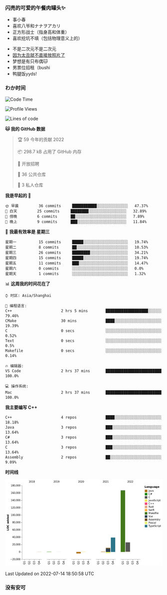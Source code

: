 ### 闪亮的可爱的午餐肉罐头✨
- 事小春
- 喜欢八爷和ナナヲアカリ
- 正方形战士（指身高和体重）
- 喜欢挖坑不填（包括物理意义上的）
<!-- - 找新工作ing，可接受北京上海杭州，目前在杭州 -->
- 不是二次元不是二次元
- [因为太丑就不直接放照片了](https://www.youtube.com/watch?v=dQw4w9WgXcQ)
- 梦想是有只布偶🐱
- 男票位招租（bushi
- 鸭腿饭yyds!
### わか时间
<!--START_SECTION:waka-->
![Code Time](http://img.shields.io/badge/Code%20Time-0%20secs-blue)

![Profile Views](http://img.shields.io/badge/%E4%B8%AA%E4%BA%BA%E5%B0%81%E9%9D%A2%E8%A7%82%E7%9C%8B%E6%AC%A1%E6%95%B0-0-blue)

![Lines of code](https://img.shields.io/badge/%E4%BB%8E%E3%80%8C%E4%BD%A0%E5%A5%BD%E4%B8%96%E7%95%8C%E3%80%8D%E6%88%91%E5%B7%B2%E7%BB%8F%E5%86%99%E4%BA%86-237%20Thousand%20%E8%A1%8C%E4%BB%A3%E7%A0%81-blue)

**🐱 我的 GitHub 数据** 

> 🏆 59 今年的贡献 2022
 > 
> 📦 298.7 kB 占用了 GitHub 内存 
 > 
> 💼 开放招聘
 > 
> 📜 36 公共仓库 
 > 
> 🔑 3 私人仓库  
 > 
**我是早起的 🐤** 

```text
🌞 早晨         36 commits     ███████████░░░░░░░░░░░░░░   47.37% 
🌆 白天         25 commits     ████████░░░░░░░░░░░░░░░░░   32.89% 
🌃 傍晚         6 commits      ██░░░░░░░░░░░░░░░░░░░░░░░   7.89% 
🌙 晚上         9 commits      ███░░░░░░░░░░░░░░░░░░░░░░   11.84%

```
📅 **我最有效率是 星期三** 

```text
星期一          15 commits     █████░░░░░░░░░░░░░░░░░░░░   19.74% 
星期二          8 commits      ██░░░░░░░░░░░░░░░░░░░░░░░   10.53% 
星期三          26 commits     ████████░░░░░░░░░░░░░░░░░   34.21% 
星期四          15 commits     █████░░░░░░░░░░░░░░░░░░░░   19.74% 
星期五          11 commits     ███░░░░░░░░░░░░░░░░░░░░░░   14.47% 
星期六          0 commits      ░░░░░░░░░░░░░░░░░░░░░░░░░   0.0% 
星期天          1 commits      ░░░░░░░░░░░░░░░░░░░░░░░░░   1.32%

```


📊 **这周我的时间花在了** 

```text
⌚︎ 时区: Asia/Shanghai

💬 编程语言: 
C++                      2 hrs 5 mins        ███████████████████░░░░░░   79.46% 
CMake                    30 mins             ████░░░░░░░░░░░░░░░░░░░░░   19.39% 
C                        0 secs              ░░░░░░░░░░░░░░░░░░░░░░░░░   0.52% 
Text                     0 secs              ░░░░░░░░░░░░░░░░░░░░░░░░░   0.5% 
Makefile                 0 secs              ░░░░░░░░░░░░░░░░░░░░░░░░░   0.14%

🔥 编辑器: 
VS Code                  2 hrs 37 mins       █████████████████████████   100.0%

💻 操作系统: 
Mac                      2 hrs 37 mins       █████████████████████████   100.0%

```

**我主要编写 C++** 

```text
C++                      4 repos             ████░░░░░░░░░░░░░░░░░░░░░   18.18% 
Java                     3 repos             ███░░░░░░░░░░░░░░░░░░░░░░   13.64% 
C#                       3 repos             ███░░░░░░░░░░░░░░░░░░░░░░   13.64% 
C                        3 repos             ███░░░░░░░░░░░░░░░░░░░░░░   13.64% 
Assembly                 2 repos             ██░░░░░░░░░░░░░░░░░░░░░░░   9.09%

```


**时间线**

![Chart not found](https://raw.githubusercontent.com/QianNangong/QianNangong/main/charts/bar_graph.png) 


 Last Updated on 2022-07-14 18:50:58 UTC
<!--END_SECTION:waka-->
### 没有安可
